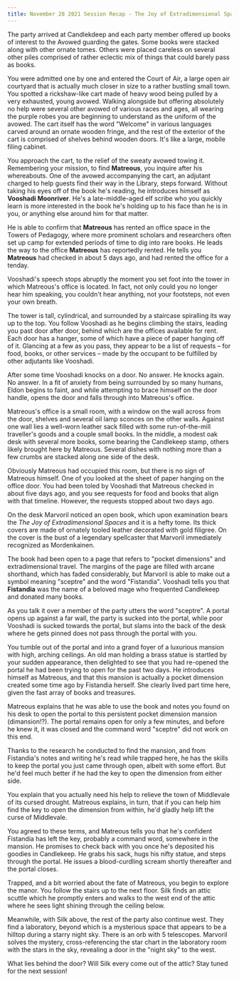 ```yaml
---
title: November 28 2021 Session Recap - The Joy of Extradimensional Spaces
---
```


The party arrived at Candlekdeep and each party member offered up books of interest to the Avowed guarding the gates. Some books were stacked along with other ornate tomes. Others were placed careless on several other piles comprised of rather eclectic mix of things that could barely pass as books. 

You were admitted one by one and entered the Court of Air, a large open air courtyard that is actually much closer in size to a rather bustling small town. You spotted a rickshaw-like cart made of heavy wood being pulled by a very exhausted, young avowed. Walking alongside but offering absolutely no help were several other avowed of various races and ages, all wearing the purple robes you are beginning to understand as the uniform of the avowed. The cart itself has the word "Welcome" in various languages carved around an ornate wooden fringe, and the rest of the exterior of the cart is comprised of shelves behind wooden doors. It's like a large, mobile filing cabinet. 

You approach the cart, to the relief of the sweaty avowed towing it. Remembering your mission, to find **Matreous**, you inquire after his whereabouts. One of the avowed accompanying the cart, an adjutant charged to help guests find their way in the Library, steps forward. Without taking his eyes off of the book he's reading, he introduces himself as **Vooshadi Moonriver**. He's a late-middle-aged elf scribe who you quickly learn is more interested in the book he's holding up to his face than he is in you, or anything else around him for that matter. 

He is able to confirm that **Matreous** has rented an office space in the Towers of Pedagogy, where more prominent scholars and researchers often set up camp for extended periods of time to dig into rare books. He leads the way to the office **Matreous** has reportedly rented. He tells you **Matreous** had checked in about 5 days ago, and had rented the office for a tenday. 

Vooshadi's speech stops abruptly the moment you set foot into the tower in which Matreous's office is located. In fact, not only could you no longer hear him speaking, you couldn't hear anything, not your footsteps, not even your own breath. 

The tower is tall, cylindrical, and surrounded by a staircase spiralling its way up to the top. You follow Vooshadi as he begins climbing the stairs, leading you past door after door, behind which are the offices available for rent. Each door has a hanger, some of which have a piece of paper hanging off of it. Glancing at a few as you pass, they appear to be a list of requests – for food, books, or other services – made by the occupant to be fulfilled by other adjutants like Vooshadi. 

After some time Vooshadi knocks on a door. No answer. He knocks again. No answer. In a fit of anxiety from being surrounded by so many humans, Eldon begins to faint, and while attempting to brace himself on the door handle, opens the door and falls through into Matreous's office. 

Matreous's office is a small room, with a window on the wall across from the door, shelves and several oil lamp sconces on the other walls. Against one wall lies a well-worn leather sack filled with some run-of-the-mill traveller's goods and a couple small books. In the middle, a modest oak desk with several more books, some bearing the Candlekeep stamp, others likely brought here by Matreous. Several dishes with nothing more than a few crumbs are stacked along one side of the desk. 

Obviously Matreous had occupied this room, but there is no sign of Matreous himself. One of you looked at the sheet of paper hanging on the office door. You had been toled by Vooshadi that  Matreous checked in about five days ago, and you see requests for food and books that align with that timeline. However, the requests stopped about two days ago. 

On the desk Marvoril noticed an open book, which upon examination bears the _The Joy of Extradimensional Spaces_ and it is a hefty tome. Its thick covers are made of ornately tooled leather decorated with gold filigree. On the cover is the bust of a legendary spellcaster that Marvoril immediately recognized as Mordenkainen. 

The book had been open to a page that refers to "pocket dimensions" and extradimensional travel. The margins of the page are filled with arcane shorthand, which has faded considerably, but Marvoril is able to make out a symbol meaning "sceptre" and the word "Fistandia". Vooshadi tells you that **Fistandia** was the name of a beloved mage who frequented Candlekeep and donated many books. 

As you talk it over a member of the party utters the word "sceptre". A portal opens up against a far wall, the party is sucked into the portal, while poor Vooshadi is sucked towards the portal, but slams into the back of the desk where he gets pinned does not pass through the portal with you. 

You tumble out of the portal and into a grand foyer of a luxurious mansion with high, arching ceilings. An old man holding a brass statue is startled by your sudden appearance, then delighted to see that you had re-opened the portal he had been trying to open for the past two days. He introduces himself as Matreous, and that this mansion is actually a pocket dimension created some time ago by Fistandia herself. She clearly lived part time here, given the fast array of books and treasures. 

Matreous explains that he was able to use the book and notes you found on his desk to open the portal to this persistent pocket dimension mansion (dimansion!?). The portal remains open for only a few minutes, and before he knew it, it was closed and the command word "sceptre" did not work on this end. 

Thanks to the research he conducted to find the mansion, and from Fistandia's notes and writing he's read while trapped here, he has the skills to keep the portal you just came through open, albeit with some effort. But he'd feel much better if he had the key to open the dimension from either side. 

You explain that you actually need his help to relieve the town of Middlevale of its cursed drought. Matreous explains, in turn, that if you can help him find the key to open the dimension from within, he'd gladly help lift the curse of Middlevale. 

You agreed to these terms, and Matreous tells you that he's confident Fistandia has left the key, probably a command word, somewhere in the mansion. He promises to check back with you once he's deposited his goodies in Candlekeep. He grabs his sack, hugs his nifty statue, and steps through the portal. He issues a blood-curdling scream shortly thereafter and the portal closes.

Trapped, and a bit worried about the fate of Matreous, you begin to explore the manor. You follow the stairs up to the next floor. Silk finds an attic scuttle which he promptly enters and walks to the west end of the attic where he sees light shining through the ceiling below.

Meanwhile, with Silk above, the rest of the party also continue west. They find a laboratory, beyond which is a mysterious space that appears to be a hilltop during a starry night sky. There is an orb with 5 telescopes. Marvoril solves the mystery, cross-referencing the star chart in the laboratory room with the stars in the sky, revealing a door in the "night sky" to the west. 

What lies behind the door? Will Silk every come out of the attic? Stay tuned for the next session!